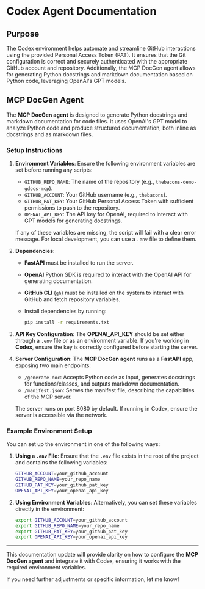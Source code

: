 
# Codex Agent Documentation

## Purpose

The Codex environment helps automate and streamline GitHub interactions using the provided Personal Access Token (PAT). It ensures that the Git configuration is correct and securely authenticated with the appropriate GitHub account and repository. Additionally, the MCP DocGen agent allows for generating Python docstrings and markdown documentation based on Python code, leveraging OpenAI's GPT models.

## MCP DocGen Agent

The **MCP DocGen agent** is designed to generate Python docstrings and markdown documentation for code files. It uses OpenAI's GPT model to analyze Python code and produce structured documentation, both inline as docstrings and as markdown files.

### Setup Instructions

1. **Environment Variables**:
   Ensure the following environment variables are set before running any scripts:

   * `GITHUB_REPO_NAME`: The name of the repository (e.g., `thebacons-demo-gdocs-mcp`).
   * `GITHUB_ACCOUNT`: Your GitHub username (e.g., `thebacons`).
   * `GITHUB_PAT_KEY`: Your GitHub Personal Access Token with sufficient permissions to push to the repository.
   * `OPENAI_API_KEY`: The API key for OpenAI, required to interact with GPT models for generating docstrings.

   If any of these variables are missing, the script will fail with a clear error message. For local development, you can use a `.env` file to define them.

2. **Dependencies**:

   * **FastAPI** must be installed to run the server.
   * **OpenAI** Python SDK is required to interact with the OpenAI API for generating documentation.
   * **GitHub CLI** (`gh`) must be installed on the system to interact with GitHub and fetch repository variables.
   * Install dependencies by running:

     ```bash
     pip install -r requirements.txt
     ```

3. **API Key Configuration**:
   The **OPENAI\_API\_KEY** should be set either through a `.env` file or as an environment variable. If you're working in **Codex**, ensure the key is correctly configured before starting the server.

4. **Server Configuration**:
   The **MCP DocGen agent** runs as a **FastAPI** app, exposing two main endpoints:

   * `/generate-doc`: Accepts Python code as input, generates docstrings for functions/classes, and outputs markdown documentation.
   * `/manifest.json`: Serves the manifest file, describing the capabilities of the MCP server.

   The server runs on port 8080 by default. If running in Codex, ensure the server is accessible via the network.

### Example Environment Setup

You can set up the environment in one of the following ways:

1. **Using a `.env` File**:
   Ensure that the `.env` file exists in the root of the project and contains the following variables:

   ```bash
   GITHUB_ACCOUNT=your_github_account
   GITHUB_REPO_NAME=your_repo_name
   GITHUB_PAT_KEY=your_github_pat_key
   OPENAI_API_KEY=your_openai_api_key
   ```

2. **Using Environment Variables**:
   Alternatively, you can set these variables directly in the environment:

   ```bash
   export GITHUB_ACCOUNT=your_github_account
   export GITHUB_REPO_NAME=your_repo_name
   export GITHUB_PAT_KEY=your_github_pat_key
   export OPENAI_API_KEY=your_openai_api_key
   ```

---

This documentation update will provide clarity on how to configure the **MCP DocGen agent** and integrate it with Codex, ensuring it works with the required environment variables.

If you need further adjustments or specific information, let me know!
